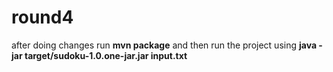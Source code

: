# round4
after doing changes run **mvn package** and then run the project using **java -jar target/sudoku-1.0.one-jar.jar input.txt**
